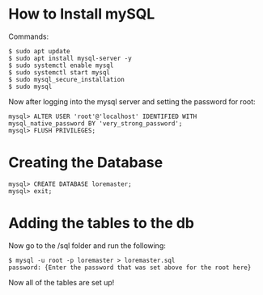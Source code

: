 # How to Install mySQL

Commands: 
```
$ sudo apt update
$ sudo apt install mysql-server -y
$ sudo systemctl enable mysql
$ sudo systemctl start mysql
$ sudo mysql_secure_installation
$ sudo mysql
```
Now after logging into the mysql server and setting the password for root:
```
mysql> ALTER USER 'root'@'localhost' IDENTIFIED WITH mysql_native_password BY 'very_strong_password';
mysql> FLUSH PRIVILEGES;
```

# Creating the Database
```
mysql> CREATE DATABASE loremaster;
mysql> exit;
```

# Adding the tables to the db

Now go to the /sql folder and run the following:
```
$ mysql -u root -p loremaster > loremaster.sql
password: {Enter the password that was set above for the root here}
```

Now all of the tables are set up!

 

